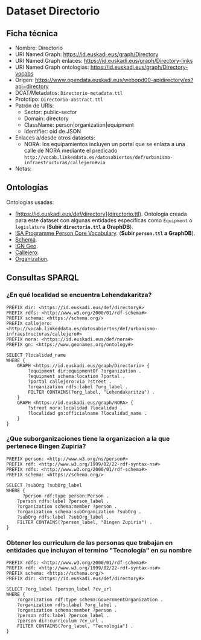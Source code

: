 # Dataset Directorio

## Ficha técnica

* Nombre: Directorio
* URI Named Graph: https://id.euskadi.eus/graph/Directory
* URI Named Graph enlaces: https://id.euskadi.eus/graph/Directory-links
* URI Named Graph ontologias: https://id.euskadi.eus/graph/Directory-vocabs
* Origen: https://www.opendata.euskadi.eus/webopd00-apidirectory/es?api=directory
* DCAT/Metadatos: `Directorio-metadata.ttl`
* Prototipo: `Directorio-abstract.ttl`
* Patrón de URIs:
  * Sector: public-sector
  * Domain: directory
  * ClassName: person|organization|equipment
  * Identifier: oid de JSON
* Enlaces a/desde otros datasets:
  * NORA: los equipamientos incluyen un portal que se enlaza a una calle de NORA mediante el predicado `http://vocab.linkeddata.es/datosabiertos/def/urbanismo-infraestructuras/callejero#via`
* Notas:

## Ontologías

Ontologías usadas:

* [https://id.euskadi.eus/def/directory](directorio.ttl). Ontología creada para este dataset con algunas entidades específicas como `Equipment` o `legislature` (**Subir `directorio.ttl` a GraphDB**).
* [ISA Programme Person Core Vocabulary](http://www.w3.org/ns/person). (**Subir `person.ttl` a GraphDB**).
* [Schema](https://schema.org).
* [IGN Geo](https://datos.ign.es/def/geo_core#).
* [Callejero](http://vocab.linkeddata.es/datosabiertos/def/urbanismo-infraestructuras/callejero).
* [Organization](www.w3.org/ns/org#).

## Consultas SPARQL

### ¿En qué localidad se encuentra Lehendakaritza?

```sparql
PREFIX dir: <https://id.euskadi.eus/def/directory#>
PREFIX rdfs: <http://www.w3.org/2000/01/rdf-schema#>
PREFIX schema: <https://schema.org/>
PREFIX callejero: <http://vocab.linkeddata.es/datosabiertos/def/urbanismo-infraestructuras/callejero#>
PREFIX nora: <https://id.euskadi.eus/def/nora#>
PREFIX gn: <https://www.geonames.org/ontology#>

SELECT ?localidad_name 
WHERE { 
    GRAPH <https://id.euskadi.eus/graph/Directorio> {
    	?equipment dir:equipmentOf ?organization .
    	?equipment schema:location ?portal .
    	?portal callejero:via ?street .
        ?organization rdfs:label ?org_label .
        FILTER CONTAINS(?org_label, "Lehendakaritza") .
    }
    GRAPH <https://id.euskadi.eus/graph/NORA> {
    	?street nora:localidad ?localidad .
    	?localidad gn:officialname ?localidad_name .
    }
}
```

### ¿Que suborganizaciones tiene la organizacion a la que pertenece Bingen Zupiria?

```sparql
PREFIX person: <http://www.w3.org/ns/person#>
PREFIX rdf: <http://www.w3.org/1999/02/22-rdf-syntax-ns#>
PREFIX rdfs: <http://www.w3.org/2000/01/rdf-schema#>
PREFIX schema: <https://schema.org/>

SELECT ?subOrg ?subOrg_label
WHERE { 
	  ?person rdf:type person:Person .
    ?person rdfs:label ?person_label .
    ?organization schema:member ?person .
    ?organization schema:subOrganization ?subOrg .
    ?subOrg rdfs:label ?subOrg_label .
    FILTER CONTAINS(?person_label, "Bingen Zupiria") .
}
```

### Obtener los curriculum de las personas que trabajan en entidades que incluyan el termino "Tecnología" en su nombre 

```sparql
PREFIX rdfs: <http://www.w3.org/2000/01/rdf-schema#>
PREFIX rdf: <http://www.w3.org/1999/02/22-rdf-syntax-ns#>
PREFIX schema: <https://schema.org/>
PREFIX dir: <https://id.euskadi.eus/def/directory#>

SELECT ?org_label ?person_label ?cv_url 
WHERE { 
    ?organization rdf:type schema:GovernmentOrganization .
    ?organization rdfs:label ?org_label .
    ?organization schema:member ?person .
    ?person rdfs:label ?person_label .
    ?person dir:curriculum ?cv_url .
    FILTER CONTAINS(?org_label, "Tecnología") .
} 
```